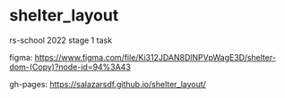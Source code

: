 # shelter_layout

rs-school 2022 stage 1 task

figma: https://www.figma.com/file/Ki312JDAN8DlNPVpWagE3D/shelter-dom-(Copy)?node-id=94%3A43

gh-pages: https://salazarsdf.github.io/shelter_layout/

